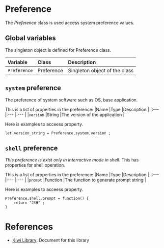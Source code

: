 # Preference
The *Preference* class is used access system preference values.

## Global variables
The singleton object is defined for Preference class.

|Variable       |Class      | Description                   |
|:---           |:---       |:---                           |
|`Preference`   |Preference |Singleton object of the class  |

## `system` preference
The preference of system software such as OS, base application.

This is a list of properties in the preference:
|Name       |Type       |Description                        |
|:---       |:---       |:---                               |
|`version`  |String     |The version of the application     |

Here is examples to acceess property.
````
let version_string = Preference.system.version ;
````

## `shell` preference
*This preference is exist only in interractive mode in shell.* This has properties for shell operation.

This is a list of properties in the preference:
|Name       |Type       |Description                        |
|:---       |:---       |:---                               |
|`prompt`   |Function   |The function to generate prompt string |

Here is examples to acceess property.
````
Preference.shell.prompt = function() {
    return "JSH" ;
}
````

# References
* [Kiwi Library](https://github.com/steelwheels/KiwiScript/blob/master/KiwiLibrary/Document/Library.md): Document for this library
